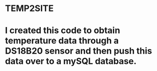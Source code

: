 # TEMP2SITE
# I created this code to obtain temperature data through a DS18B20 sensor and then push this data over to a mySQL database. 
